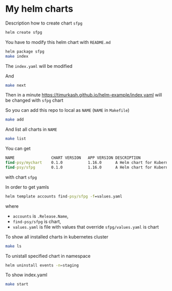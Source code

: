 # My helm charts

Description how to create chart `sfpg`

```bash
helm create sfpg
```

You have to modify this helm chart with `README.md`

```bash
helm package sfpg
make index
```

The `index.yaml` will be modified

And

```bash
make next
```

Then in a minute https://timurkash.github.io/helm-example/index.yaml will be changed with `sfpg` chart

So you can add this repo to local as `NAME` (`NAME` in `Makefile`)

```bash
make add
```

And list all charts in `NAME`
```bash
make list
```

You can get
```cmd
NAME            	CHART VERSION	APP VERSION	DESCRIPTION                
find-psy/mychart	0.1.0        	1.16.0     	A Helm chart for Kubernetes
find-psy/sfpg   	0.1.0        	1.16.0     	A Helm chart for Kubernetes
```

with chart `sfpg`

In order to get yamls

```cmd
helm template accounts find-psy/sfpg -f=values.yaml
```
where 
- `accounts` is `.Release.Name`, 
- `find-psy/sfpg` is chart,
- `values.yaml` is file with values that override `sfpg/values.yaml` is chart

To show all installed charts in kubernetes cluster
```bash
make ls
```

To unistall specified chart in namespace 
```bash
helm uninstall events -n=staging
```

To show index.yaml
```bash
make start
```
